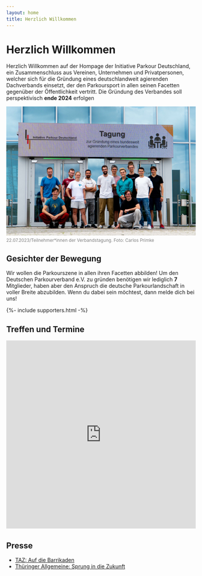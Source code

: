 ```yaml
---
layout: home
title: Herzlich Willkommen
---
```


# Herzlich Willkommen

Herzlich Willkommen auf der Hompage der Initiative Parkour Deutschland, ein Zusammenschluss aus Vereinen, Unternehmen und Privatpersonen, welcher sich für die Gründung eines deutschlandweit agierenden Dachverbands einsetzt, der den Parkoursport in allen seinen Facetten gegenüber der Öffentlichkeit vertritt. Die Gründung des Verbandes soll perspektivisch **ende 2024** erfolgen

![Ein Gruppenfoto der Teilnehmerinnen und Teilnehmer an der Verbandstagung vom 22.07.2023 in Erfurt](/docs/assets/images/20230722_initiative.jpg)
<small style="color:grey">22.07.2023/Teilnehmer\*innen der Verbandstagung. Foto: Carlos Primke</small>

## Gesichter der Bewegung

Wir wollen die Parkourszene in allen ihren Facetten abbilden! Um den Deutschen Parkourverband e.V. zu gründen benötigen wir lediglich **7** Mitglieder, haben aber den Anspruch die deutsche Parkourlandschaft in voller Breite abzubilden. Wenn du dabei sein möchtest, dann melde dich bei uns!

{%- include supporters.html  -%}

## Treffen und Termine

<iframe src="https://calendar.google.com/calendar/embed?height=600&wkst=2&bgcolor=%23ffffff&ctz=Europe%2FBerlin&showNav=1&showCalendars=0&showTabs=0&showPrint=0&showDate=1&showTz=0&mode=MONTH&src=NTg1NjQ2YTFhZDFhNTBlMTAzNmE5NTBiYTM3MGI2N2FjNzExYTg5MTkzNjYzZjkzZDFkNTYyOGFhMTJiNjgxY0Bncm91cC5jYWxlbmRhci5nb29nbGUuY29t&color=%23F6BF26" style="border-width:0" width="100%" height="500" frameborder="0" scrolling="no"></iframe>
<br>

## Presse

- [TAZ: Auf die Barrikaden](https://taz.de/Parkour-Szene-in-Deutschland/!5944678/)
- [Thüringer Allgemeine: Sprung in die Zukunft](https://www.thueringer-allgemeine.de/sport/Lokalsport-uebersicht/sprung-in-die-zukunft-meilenstein-fuer-die-deutsche-parkour-szene-in-erfurt-id239054379.html)
